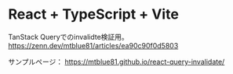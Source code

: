 # React + TypeScript + Vite

TanStack Queryでのinvalidte検証用。
https://zenn.dev/mtblue81/articles/ea90c90f0d5803

サンプルページ： https://mtblue81.github.io/react-query-invalidate/
